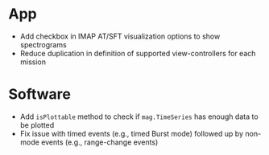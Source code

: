 # App

- Add checkbox in IMAP AT/SFT visualization options to show spectrograms
- Reduce duplication in definition of supported view-controllers for each mission

# Software

- Add `isPlottable` method to check if `mag.TimeSeries` has enough data to be plotted
- Fix issue with timed events (e.g., timed Burst mode) followed up by non-mode events (e.g., range-change events)
